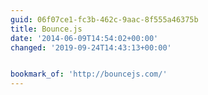 ```yaml
---
guid: 06f07ce1-fc3b-462c-9aac-8f555a46375b
title: Bounce.js
date: '2014-06-09T14:54:02+00:00'
changed: '2019-09-24T14:43:13+00:00'


bookmark_of: 'http://bouncejs.com/'
---
```




